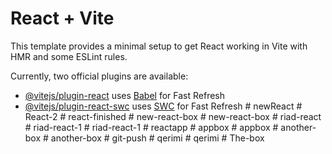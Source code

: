 # React + Vite

This template provides a minimal setup to get React working in Vite with HMR and some ESLint rules.

Currently, two official plugins are available:

- [@vitejs/plugin-react](https://github.com/vitejs/vite-plugin-react/blob/main/packages/plugin-react/README.md) uses [Babel](https://babeljs.io/) for Fast Refresh
- [@vitejs/plugin-react-swc](https://github.com/vitejs/vite-plugin-react-swc) uses [SWC](https://swc.rs/) for Fast Refresh
#   n e w R e a c t  
 #   R e a c t - 2  
 #   r e a c t - f i n i s h e d  
 #   n e w - r e a c t - b o x  
 #   n e w - r e a c t - b o x  
 #   r i a d - r e a c t  
 #   r i a d - r e a c t - 1  
 #   r i a d - r e a c t - 1  
 #   r e a c t a p p  
 #   a p p b o x  
 #   a p p b o x  
 #   a n o t h e r - b o x  
 #   a n o t h e r - b o x  
 #   g i t - p u s h  
 #   q e r i m i  
 #   q e r i m i  
 #   T h e - b o x  
 